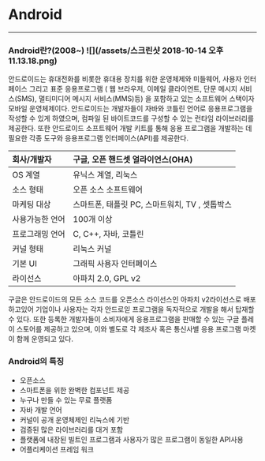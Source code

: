 # Android

---

### Android란?\(2008~\)                             ![](/assets/스크린샷 2018-10-14 오후 11.13.18.png)

안드로이드는 휴대전화를 비롯한 휴대용 장치를 위한 운영체제와 미들웨어, 사용자 인터페이스 그리고 표준 응용프로그램 \( 웹 브라우저, 이메일 클라이언트, 단문 메시지 서비스\(SMS\), 멀티미디어 메시지 서비스\(MMS\)등\) 을 포함하고 있는 소프트웨어 스택이자 모바일 운영체제이다. 안드로이드는 개발자들이 자바와 코틀린 언어로 응용프로그램을 작성할 수 있게 하였으며, 컴파일 된 바이트코드를 구성할 수 있는 런타임 라이브러리를 제공한다. 또한 안드로이드 소프트웨어 개발 키트를 통해 응용 프로그램을 개발하는 데 필요한 각종 도구와 응용프로그램 인터페이스\(API\)를 제공한다.

| 회사/개발자 | 구글, 오픈 핸드셋 얼라이언스\(OHA\) |
| :--- | :--- |
| OS 계열 | 유닉스 계열, 리눅스 |
| 소스 형태 | 오픈 소스 소프트웨어 |
| 마케팅 대상 | 스마트폰, 태플릿 PC, 스마트워치, TV , 셋톱박스 |
| 사용가능한 언어 | 100개 이상 |
| 프로그래밍 언어 | C, C++, 자바, 코틀린 |
| 커널 형태 | 리눅스 커널 |
| 기본 UI | 그래픽 사용자 인터페이스 |
| 라이선스 | 아파치 2.0, GPL v2 |

구글은 안드로이드의 모든 소스 코드를 오픈소스 라이선스인 아파치 v2라이선스로 배포하고있어 기업이나 사용자는 각자 안드로읻 프로그램을 독자적으로 개발을 해서 탑재할 수 있다. 또한 등록한 개발자들이 소비자에게 응용프로그램을 판매할 수 있는 구글 플레이 스토어를 제공하고 있으며, 이와 별도로 각 제조사 혹은 통신사별 응용 프로그램 마켓이 함께 운영되고 있다.

### Android의 특징

* 오픈소스
* 스마트폰을 위한 완벽한 컴포넌트 제공
* 누구나 만들 수 있는 무료 플랫폼
* 자바 개발 언어
* 커널이 공개 운영체제인 리눅스에 기반
* 검증된 많은 라이브러리를 대거 포함
* 플랫폼에 내장된 빌트인 프로그램과 사용자가 많은 프로그램이 동일한 API사용
* 어플리케이션 프레임 워크



